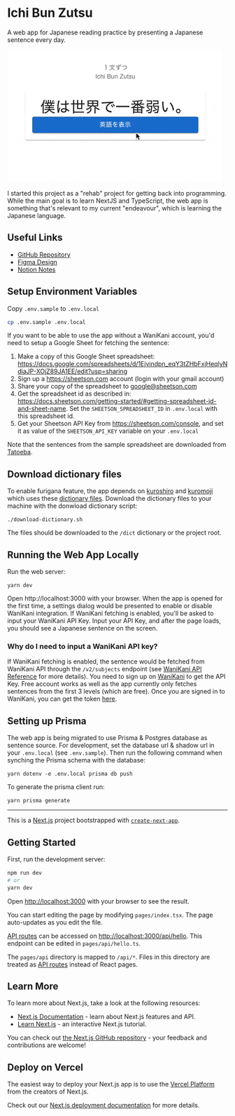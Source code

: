 # Ichi Bun Zutsu

A web app for Japanese reading practice by presenting a Japanese sentence every day.

![](app-demo.gif)

I started this project as a "rehab" project for getting back into programming. While the main goal is to learn NextJS and TypeScript, the web app is something that's relevant to my current "endeavour", which is learning the Japanese language.

## Useful Links

- [GitHub Repository](https://github.com/enreina/ichibunzutsu)
- [Figma Design](https://www.figma.com/file/13XJUSltNujMuN8H8Rq6h4/Ichi-Bun-Zutsu?node-id=2%3A3)
- [Notion Notes](https://www.notion.so/Pet-Project-Ichi-Bun-Zutsu-49a98f061b4a4a698fa351a3034845ca)

## Setup Environment Variables

Copy `.env.sample` to `.env.local`

```bash
cp .env.sample .env.local
```

If you want to be able to use the app without a WaniKani account, you'd need to setup a Google Sheet for fetching the sentence:

1. Make a copy of this Google Sheet spreadsheet: https://docs.google.com/spreadsheets/d/1Ejvindpn_eqY3tZHbFxjHeqlyNdiaJP-XOjZ89JA1EE/edit?usp=sharing
2. Sign up a https://sheetson.com account (login with your gmail account)
3. Share your copy of the spreadsheet to google@sheetson.com
4. Get the spreadsheet id as described in: https://docs.sheetson.com/getting-started/#getting-spreadsheet-id-and-sheet-name. Set the `SHEETSON_SPREADSHEET_ID` in `.env.local` with this spreadsheet id.
5. Get your Sheetson API Key from https://sheetson.com/console, and set it as value of the `SHEETSON_API_KEY` variable on your `.env.local`

Note that the sentences from the sample spreadsheet are downloaded from [Tatoeba](https://tatoeba.org).

## Download dictionary files

To enable furigana feature, the app depends on [kuroshiro](https://github.com/hexenq/kuroshiro) and [kuromoji](https://github.com/takuyaa/kuromoji.js) which uses these [dictionary files](https://github.com/takuyaa/kuromoji.js/tree/master/dict).
Download the dictionary files to your machine with the donwload dictionary script:

```
./download-dictionary.sh
```

The files should be downloaded to the `/dict` dictionary or the project root.

## Running the Web App Locally

Run the web server:

```
yarn dev
```

Open http://localhost:3000 with your browser. When the app is opened for the first time, a settings dialog would be presented to enable or disable WaniKani integration. If WaniKani fetching is enabled, you'll be asked to input your WaniKani API Key. Input your API Key, and after the page loads, you should see a Japanese sentence on the screen.

### Why do I need to input a WaniKani API key?

If WaniKani fetching is enabled, the sentence would be fetched from WaniKani API through the `/v2/subjects` endpoint (see [WaniKani API Reference](https://docs.api.wanikani.com/20170710/#get-all-subjects) for more details). You need to sign up on [WaniKani](https://wanikani.com/) to get the API Key. Free account works as well as the app currently only fetches sentences from the first 3 levels (which are free). Once you are signed in to WaniKani, you can get the token [here](https://www.wanikani.com/settings/personal_access_tokens).

## Setting up Prisma

The web app is being migrated to use Prisma & Postgres database as sentence source. For development, set the database url & shadow url in your `.env.local` (see `.env.sample`). Then run the following command when synching the Prisma schema with the database:

```
yarn dotenv -e .env.local prisma db push
```

To generate the prisma client run:

```
yarn prisma generate
```

---

This is a [Next.js](https://nextjs.org/) project bootstrapped with [`create-next-app`](https://github.com/vercel/next.js/tree/canary/packages/create-next-app).

## Getting Started

First, run the development server:

```bash
npm run dev
# or
yarn dev
```

Open [http://localhost:3000](http://localhost:3000) with your browser to see the result.

You can start editing the page by modifying `pages/index.tsx`. The page auto-updates as you edit the file.

[API routes](https://nextjs.org/docs/api-routes/introduction) can be accessed on [http://localhost:3000/api/hello](http://localhost:3000/api/hello). This endpoint can be edited in `pages/api/hello.ts`.

The `pages/api` directory is mapped to `/api/*`. Files in this directory are treated as [API routes](https://nextjs.org/docs/api-routes/introduction) instead of React pages.

## Learn More

To learn more about Next.js, take a look at the following resources:

- [Next.js Documentation](https://nextjs.org/docs) - learn about Next.js features and API.
- [Learn Next.js](https://nextjs.org/learn) - an interactive Next.js tutorial.

You can check out [the Next.js GitHub repository](https://github.com/vercel/next.js/) - your feedback and contributions are welcome!

## Deploy on Vercel

The easiest way to deploy your Next.js app is to use the [Vercel Platform](https://vercel.com/new?utm_medium=default-template&filter=next.js&utm_source=create-next-app&utm_campaign=create-next-app-readme) from the creators of Next.js.

Check out our [Next.js deployment documentation](https://nextjs.org/docs/deployment) for more details.
